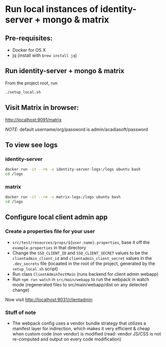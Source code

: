 # Run local instances of identity-server + mongo & matrix

## Pre-requisites:

* Docker for OS X
* jq (install with `brew install jq`)

## Run identity-server + mongo & matrix

From the project root, run
```bash
./setup_local.sh
```

## Visit Matrix in browser:

[http://localhost:9091/matrix](http://localhost:9091/matrix)

*NOTE*: default username/org/password is admin/acadiasoft/password

## To view see logs

### identity-server
```bash
docker run -it --rm -v identity-server-logs:/logs ubuntu bash
cd /logs
```

### matrix
```bash
docker run -it --rm -v matrix-logs:/logs ubuntu bash
cd /logs
```

## Configure local client admin app

### Create a properties file for your user

* `src/test/resources/props/${user.name}.properties`, base it off the `example.properties` in that directory
* Change the `SSO_CLIENT_ID` and `SSO_CLIENT_SECRET` values to be the `clientadmin_client_id` and `clientadmin_client_secret` values in the `.dev_secrets` file (locaated in the root of the project, generated by the `setup_local.sh` script)
* Run class `ClientAdminTestMain` (runs backend for client admin webapp)
* Run `npm run watch` in `src/main/webapp` to run the webpack in watch mode (regenerated files to src/main/webapp/dist on any detected change)

Now visit [http://localhost:9031/clientadmin](http://localhost:9031/clientadmin)

### Stuff of note

* The webpack config uses a vendor bundle strategy that utilizes a manifest layer for indirection, which makes it very efficient & cheap when custom code (non vendor) is modified (read: vendor JS/CSS is not re-computed and output on every code modification)

